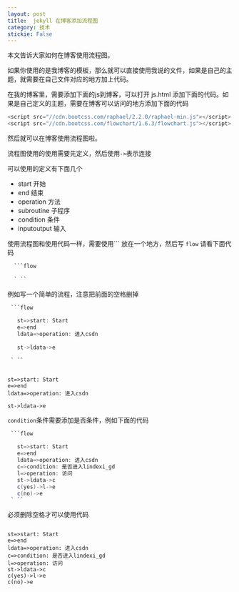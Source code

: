 ```yaml
---
layout: post
title:  jekyll 在博客添加流程图 
category: 技术 
stickie: False
---
```


本文告诉大家如何在博客使用流程图。

<!--more-->
<!-- csdn -->

如果你使用的是我博客的模板，那么就可以直接使用我说的文件，如果是自己的主题，就需要在自己文件对应的地方加上代码。

在我的博客里，需要添加下面的js到博客，可以打开 js.html 添加下面的代码。如果是自己定义的主题，需要在博客可以访问的地方添加下面的代码

```csharp
<script src="//cdn.bootcss.com/raphael/2.2.0/raphael-min.js"></script>
<script src="//cdn.bootcss.com/flowchart/1.6.3/flowchart.js"></script>
```

然后就可以在博客使用流程图啦。

流程图使用的使用需要先定义，然后使用`->`表示连接

可以使用的定义有下面几个

 - start		开始
 - end			结束
 - operation	方法
 - subroutine	子程序
 - condition	条件 
 - inputoutput	输入

使用流程图和使用代码一样，需要使用\`\`\` 放在一个地方，然后写 `flow` 请看下面代码

```csharp
  ```flow
 
  ` ``
``` 

例如写一个简单的流程，注意把前面的空格删掉

```csharp
 ```flow
 
   st=>start: Start
   e=>end
   ldata=>operation: 进入csdn
   
   st->ldata->e

 ` ``
```

```flow
 
st=>start: Start
e=>end
ldata=>operation: 进入csdn

st->ldata->e

```

`condition`条件需要添加是否条件，例如下面的代码


```csharp
 ```flow
 
   st=>start: Start
   e=>end
   ldata=>operation: 进入csdn
   c=>condition: 是否进入lindexi_gd
   l=>operation: 访问
   st->ldata->c
   c(yes)->l->e
   c(no)->e
 ` ``
```

必须删除空格才可以使用代码

```flow
 
st=>start: Start
e=>end
ldata=>operation: 进入csdn
c=>condition: 是否进入lindexi_gd
l=>operation: 访问
st->ldata->c
c(yes)->l->e
c(no)->e
```

 
